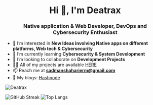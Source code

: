 <h1 align="center">Hi 👋, I'm Deatrax</h1>
<h3 align="center">Native application & Web Developer, DevOps and Cybersecurity Enthusiast</h3>

- 🔭 I’m interested in **New Ideas involving Native apps on different platforms, Web tech & Cybersecurity**
- 🌱 I’m currently learning **Cybersecurity & System Development**
- 🤝 I’m looking to collaborate on **Development Projects**
- 👨‍💻 All of my projects are available [HERE](#)
- 📫 Reach me at **sadmanshaharierm@gmail.com**
- 📝 My blogs: [Hashnode](https://deatrax.hashnode.dev)

<p align="left"> <img src="https://komarev.com/ghpvc/?username=deatrax&label=Profile%20views&color=blueviolet&style=for-the-badge" alt="Deatrax" /> </p>


![GitHub Streak](https://streak-stats.demolab.com?user=deatrax&theme=dark&border_radius=8&fire=FF6E96)
![Top Langs](https://github-readme-stats.vercel.app/api/top-langs/?username=deatrax&layout=compact&theme=dark&hide_border=false)
